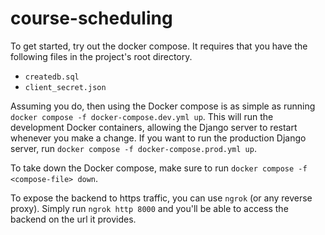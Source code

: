 # course-scheduling

To get started, try out the docker compose. It requires that you have the following files in the project's root directory.

- `createdb.sql`
- `client_secret.json`

Assuming you do, then using the Docker compose is as simple as running `docker compose -f docker-compose.dev.yml up`. This will run the development Docker containers, allowing the Django server to restart whenever you make a change. If you want to run the production Django server, run `docker compose -f docker-compose.prod.yml up`.

To take down the Docker compose, make sure to run `docker compose -f <compose-file> down`.

To expose the backend to https traffic, you can use `ngrok` (or any reverse proxy). Simply run `ngrok http 8000` and you'll be able to access the backend on the url it provides.
